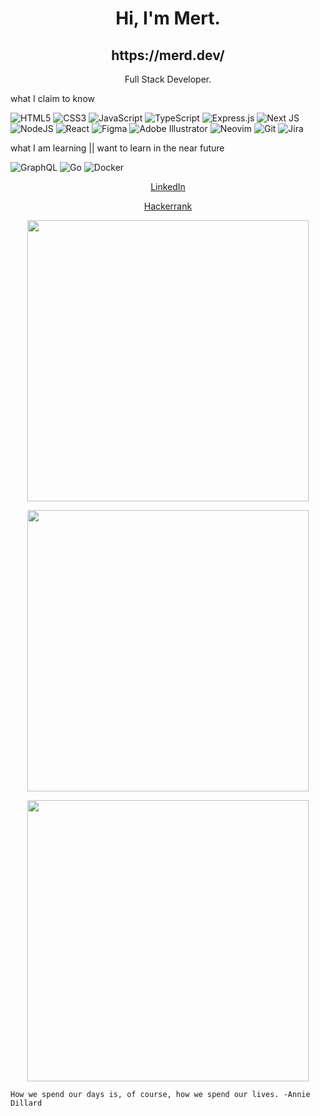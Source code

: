 <h1 align="center">Hi, I'm Mert.</h1>

<h2 align="center">https://merd.dev/</h1>
<p align="center">Full Stack Developer.</p>

what I claim to know

![HTML5](https://img.shields.io/badge/html5-%23E34F26.svg?style=for-the-badge&logo=html5&logoColor=white)
![CSS3](https://img.shields.io/badge/css3-%231572B6.svg?style=for-the-badge&logo=css3&logoColor=white)
![JavaScript](https://img.shields.io/badge/javascript-%23323330.svg?style=for-the-badge&logo=javascript&logoColor=%23F7DF1E)
![TypeScript](https://img.shields.io/badge/typescript-%23007ACC.svg?style=for-the-badge&logo=typescript&logoColor=white)
![Express.js](https://img.shields.io/badge/express.js-%23404d59.svg?style=for-the-badge&logo=express&logoColor=%2361DAFB)
![Next JS](https://img.shields.io/badge/Next-black?style=for-the-badge&logo=next.js&logoColor=white)
![NodeJS](https://img.shields.io/badge/node.js-6DA55F?style=for-the-badge&logo=node.js&logoColor=white)
![React](https://img.shields.io/badge/react-%2320232a.svg?style=for-the-badge&logo=react&logoColor=%2361DAFB)
![Figma](https://img.shields.io/badge/figma-%23F24E1E.svg?style=for-the-badge&logo=figma&logoColor=white)
![Adobe Illustrator](https://img.shields.io/badge/adobeillustrator-%23FF9A00.svg?style=for-the-badge&logo=adobeillustrator&logoColor=white)
![Neovim](https://img.shields.io/badge/NeoVim-%2357A143.svg?&style=for-the-badge&logo=neovim&logoColor=white)
![Git](https://img.shields.io/badge/git-%23F05033.svg?style=for-the-badge&logo=git&logoColor=white)
![Jira](https://img.shields.io/badge/jira-%230A0FFF.svg?style=for-the-badge&logo=jira&logoColor=white)


what I am learning || want to learn in the near future

![GraphQL](https://img.shields.io/badge/-GraphQL-E10098?style=for-the-badge&logo=graphql&logoColor=white)
![Go](https://img.shields.io/badge/go-%2300ADD8.svg?style=for-the-badge&logo=go&logoColor=white)
![Docker](https://img.shields.io/badge/docker-%230db7ed.svg?style=for-the-badge&logo=docker&logoColor=white)
  
<p align="center"><a href="https://www.linkedin.com/in/mert-u-8248ab135/">LinkedIn</a></p>
<p align="center"><a href="https://www.hackerrank.com/mertuygur02">Hackerrank</a></p>


<p align="center">
	<img width="450em" src="https://github-readme-stats.vercel.app/api?username=mert18&show_icons=true&include_all_commits=true&count_private=true&hide_border=true&theme=dark" />
</p>
  
  <p align="center">
	<img width="450em" src="https://github-readme-streak-stats.herokuapp.com/?user=mert18&include_all_commits=true&hide_border=true&theme=dark"/>
  </p>
  
  <p align="center">
	<img width="450em" src="https://github-readme-stats.vercel.app/api/top-langs/?username=mert18&layout=compact&custom_title=Most used languages by LOCs&langs_count=10&include_all_commits=true&hide_progress=true&hide_border=true&theme=dark&hide=">
  </p>
  

```
How we spend our days is, of course, how we spend our lives. -Annie Dillard
```
